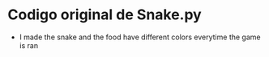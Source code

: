 
# Codigo original de Snake.py
- I made the snake and the food have different colors everytime the game is ran
